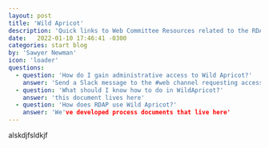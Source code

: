 ```yaml
---
layout: post
title: 'Wild Apricot'
description: 'Quick links to Web Committee Resources related to the RDAP member, event, and web management system, Wild Apricot.'
date:   2022-01-10 17:46:41 -0300
categories: start blog
by: 'Sawyer Newman'
icon: 'loader'
questions:
  - question: 'How do I gain administrative access to Wild Apricot?'
    answer: 'Send a Slack message to the #web channel requesting access. We keep track of this information here.'
  - question: 'What should I know how to do in WildApricot?'
    answer: 'this document lives here'
  - question: 'How does RDAP use Wild Apricot?'
    answer: 'We've developed process documents that live here'
---
```


alskdjfsldkjf

